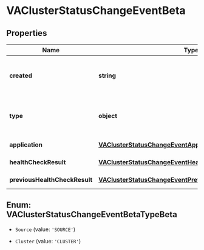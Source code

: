 # VAClusterStatusChangeEventBeta

## Properties

Name | Type | Description | Notes
------------ | ------------- | ------------- | -------------
**created** | **string** | The date and time the status change occurred. | [default to undefined]
**type** | **object** | The type of the object that initiated this event. | [default to undefined]
**application** | [**VAClusterStatusChangeEventApplicationBeta**](VAClusterStatusChangeEventApplicationBeta.md) |  | [default to undefined]
**healthCheckResult** | [**VAClusterStatusChangeEventHealthCheckResultBeta**](VAClusterStatusChangeEventHealthCheckResultBeta.md) |  | [default to undefined]
**previousHealthCheckResult** | [**VAClusterStatusChangeEventPreviousHealthCheckResultBeta**](VAClusterStatusChangeEventPreviousHealthCheckResultBeta.md) |  | [default to undefined]



## Enum: VAClusterStatusChangeEventBetaTypeBeta


* `Source` (value: `'SOURCE'`)

* `Cluster` (value: `'CLUSTER'`)



